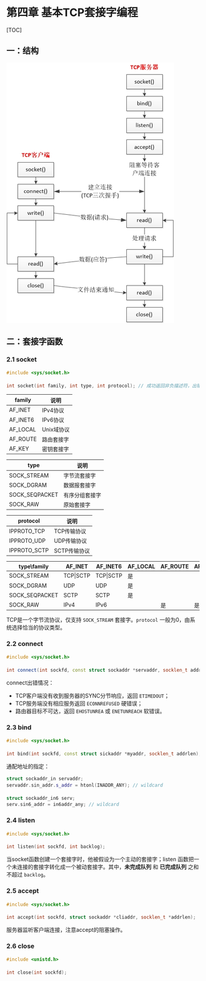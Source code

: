 # 第四章 基本TCP套接字编程

[TOC]



## 一：结构

![tcp_arch](./tcp_arch.jpg)



## 二：套接字函数

### 2.1 socket

```c++
#include <sys/socket.h>

int socket(int family, int type, int protocol);	// 成功返回非负描述符，出错返回-1
```

| family   | 说明      |
| -------- | ------- |
| AF_INET  | IPv4协议  |
| AF_INET6 | IPv6协议  |
| AF_LOCAL | Unix域协议 |
| AF_ROUTE | 路由套接字   |
| AF_KEY   | 密钥套接字   |

| type           | 说明      |
| -------------- | ------- |
| SOCK_STREAM    | 字节流套接字  |
| SOCK_DGRAM     | 数据报套接字  |
| SOCK_SEQPACKET | 有序分组套接字 |
| SOCK_RAW       | 原始套接字   |

| protocol     | 说明       |
| ------------ | -------- |
| IPPROTO_TCP  | TCP传输协议  |
| IPPROTO_UDP  | UDP传输协议  |
| IPPROTO_SCTP | SCTP传输协议 |

| type\family    | AF_INET   | AF_INET6  | AF_LOCAL | AF_ROUTE | AF_KEY |
| -------------- | --------- | --------- | -------- | -------- | ------ |
| SOCK_STREAM    | TCP\|SCTP | TCP\|SCTP | 是        |          |        |
| SOCK_DGRAM     | UDP       | UDP       | 是        |          |        |
| SOCK_SEQPACKET | SCTP      | SCTP      | 是        |          |        |
| SOCK_RAW       | IPv4      | IPv6      |          | 是        | 是      |

TCP是一个字节流协议，仅支持 `SOCK_STREAM` 套接字。`protocol` 一般为0，由系统选择恰当的协议类型。

### 2.2 connect

```c++
#include <sys/socket.h>

int connect(int sockfd, const struct sockaddr *servaddr, socklen_t addrlen); // 成功返回0，出错-1
```

connect出错情况：

- TCP客户端没有收到服务器的SYNC分节响应，返回 `ETIMEDOUT`；
- TCP服务端没有相应服务返回 `ECONNREFUSED` 硬错误；
- 路由器目标不可达，返回 `EHOSTUNREA` 或 `ENETUNREACH` 软错误。

### 2.3 bind

```c++
#include <sys/socket.h>

int bind(int sockfd, const struct sickaddr *myaddr, socklen_t addrlen); // 成功返回0，错误返回-1
```

通配地址的指定：

```c++
struct sockaddr_in servaddr;
servaddr.sin_addr.s_addr = htonl(INADDR_ANY); // wildcard

struct sockaddr_in6 serv;
serv.sin6_addr = in6addr_any; // wildcard
```

### 2.4 listen

```c++
#include <sys/socket.h>

int listen(int sockfd, int backlog);
```

当socket函数创建一个套接字时，他被假设为一个主动的套接字；listen 函数把一个未连接的套接字转化成一个被动套接字。其中，**未完成队列** 和 **已完成队列** 之和不超过 `backlog`。

### 2.5 accept

```c++
#include <sys/socket.h>

int accept(int sockfd, struct sockaddr *cliaddr, socklen_t *addrlen);
```

服务器监听客户端连接，注意accept的阻塞操作。

### 2.6 close

```c++
#include <unistd.h>

int close(int sockfd);
```



